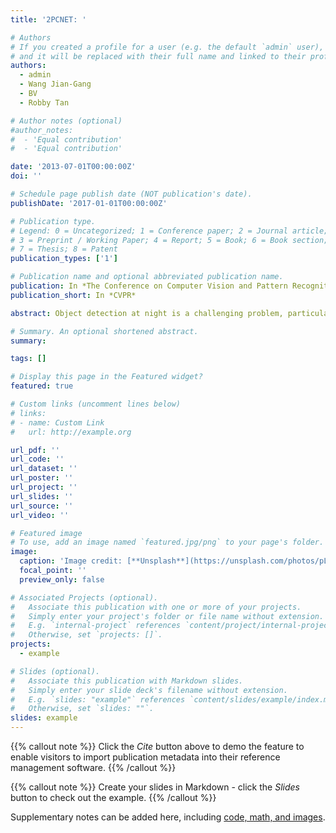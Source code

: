 ```yaml
---
title: '2PCNET: '

# Authors
# If you created a profile for a user (e.g. the default `admin` user), write the username (folder name) here
# and it will be replaced with their full name and linked to their profile.
authors:
  - admin
  - Wang Jian-Gang
  - BV
  - Robby Tan

# Author notes (optional)
#author_notes:
#  - 'Equal contribution'
#  - 'Equal contribution'

date: '2013-07-01T00:00:00Z'
doi: ''

# Schedule page publish date (NOT publication's date).
publishDate: '2017-01-01T00:00:00Z'

# Publication type.
# Legend: 0 = Uncategorized; 1 = Conference paper; 2 = Journal article;
# 3 = Preprint / Working Paper; 4 = Report; 5 = Book; 6 = Book section;
# 7 = Thesis; 8 = Patent
publication_types: ['1']

# Publication name and optional abbreviated publication name.
publication: In *The Conference on Computer Vision and Pattern Recognition*
publication_short: In *CVPR*

abstract: Object detection at night is a challenging problem, particularly when the night image annotations are not assumed to be available. A few domain adaptation methods attempt to address the problem, and achieve state-of-the-art results by using the student-teacher framework. Unfortunately, these methods still suffer from false-positive error propagation stemming from the teacher’s wrong predictions, particularly for small scale objects and objects in low-light regions. To address this problem, we present 2PCNet, a twophase consistency unsupervised domain adaptation (UDA) network for nighttime object detection. Our 2PCNet employs high-confidence bounding-box predictions from the teacher in the first phase, and appends them to the student’s region proposals to be reevaluated by the teacher in the second phase, ensuring a mix of high and low confidence pseudo-labels. Night images and pseudo-labels are further scaled-down when used as an input to the student. This allows the student to have stronger small-scale pseudo-labels from the teacher, since the teacher generates the predictions based on the original full-scale image. Moreover, to mitigate errors stemming from objects in low-light regions and other night related attributes, we propose NightAug, which provides random night specific augmentations to the labelled daytime images, so that they can be closer to night images. Night specific augmentations include the addition of glare, blur, and noise to mimic the conditions of night images. Experiments on the publicly available BDD100K and SHIFT datasets demonstrate that our method achieves superior results to the state-of-the-art (+20%) as well as supervised models trained directly on the target data.

# Summary. An optional shortened abstract.
summary: 

tags: []

# Display this page in the Featured widget?
featured: true

# Custom links (uncomment lines below)
# links:
# - name: Custom Link
#   url: http://example.org

url_pdf: ''
url_code: ''
url_dataset: ''
url_poster: ''
url_project: ''
url_slides: ''
url_source: ''
url_video: ''

# Featured image
# To use, add an image named `featured.jpg/png` to your page's folder.
image:
  caption: 'Image credit: [**Unsplash**](https://unsplash.com/photos/pLCdAaMFLTE)'
  focal_point: ''
  preview_only: false

# Associated Projects (optional).
#   Associate this publication with one or more of your projects.
#   Simply enter your project's folder or file name without extension.
#   E.g. `internal-project` references `content/project/internal-project/index.md`.
#   Otherwise, set `projects: []`.
projects:
  - example

# Slides (optional).
#   Associate this publication with Markdown slides.
#   Simply enter your slide deck's filename without extension.
#   E.g. `slides: "example"` references `content/slides/example/index.md`.
#   Otherwise, set `slides: ""`.
slides: example
---
```


{{% callout note %}}
Click the _Cite_ button above to demo the feature to enable visitors to import publication metadata into their reference management software.
{{% /callout %}}

{{% callout note %}}
Create your slides in Markdown - click the _Slides_ button to check out the example.
{{% /callout %}}

Supplementary notes can be added here, including [code, math, and images](https://wowchemy.com/docs/writing-markdown-latex/).
